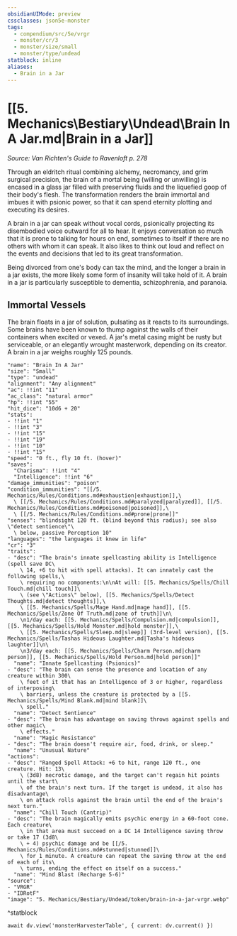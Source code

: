 ```yaml
---
obsidianUIMode: preview
cssclasses: json5e-monster
tags:
  - compendium/src/5e/vrgr
  - monster/cr/3
  - monster/size/small
  - monster/type/undead
statblock: inline
aliases:
  - Brain in a Jar
---
```

# [[5. Mechanics\Bestiary\Undead\Brain In A Jar.md|Brain in a Jar]]
*Source: Van Richten's Guide to Ravenloft p. 278*

Through an eldritch ritual combining alchemy, necromancy, and grim surgical precision, the brain of a mortal being (willing or unwilling) is encased in a glass jar filled with preserving fluids and the liquefied goop of their body's flesh. The transformation renders the brain immortal and imbues it with psionic power, so that it can spend eternity plotting and executing its desires.

A brain in a jar can speak without vocal cords, psionically projecting its disembodied voice outward for all to hear. It enjoys conversation so much that it is prone to talking for hours on end, sometimes to itself if there are no others with whom it can speak. It also likes to think out loud and reflect on the events and decisions that led to its great transformation.

Being divorced from one's body can tax the mind, and the longer a brain in a jar exists, the more likely some form of insanity will take hold of it. A brain in a jar is particularly susceptible to dementia, schizophrenia, and paranoia.

## Immortal Vessels

The brain floats in a jar of solution, pulsating as it reacts to its surroundings. Some brains have been known to thump against the walls of their containers when excited or vexed. A jar's metal casing might be rusty but serviceable, or an elegantly wrought masterwork, depending on its creator. A brain in a jar weighs roughly 125 pounds.

```statblock
"name": "Brain In A Jar"
"size": "Small"
"type": "undead"
"alignment": "Any alignment"
"ac": !!int "11"
"ac_class": "natural armor"
"hp": !!int "55"
"hit_dice": "10d6 + 20"
"stats":
- !!int "1"
- !!int "3"
- !!int "15"
- !!int "19"
- !!int "10"
- !!int "15"
"speed": "0 ft., fly 10 ft. (hover)"
"saves":
  "Charisma": !!int "4"
  "Intelligence": !!int "6"
"damage_immunities": "poison"
"condition_immunities": "[[/5. Mechanics/Rules/Conditions.md#exhaustion|exhaustion]],\
  \ [[/5. Mechanics/Rules/Conditions.md#paralyzed|paralyzed]], [[/5. Mechanics/Rules/Conditions.md#poisoned|poisoned]],\
  \ [[/5. Mechanics/Rules/Conditions.md#prone|prone]]"
"senses": "blindsight 120 ft. (blind beyond this radius); see also \"detect sentience\"\
  \ below, passive Perception 10"
"languages": "the languages it knew in life"
"cr": "3"
"traits":
- "desc": "The brain's innate spellcasting ability is Intelligence (spell save DC\
    \ 14, +6 to hit with spell attacks). It can innately cast the following spells,\
    \ requiring no components:\n\nAt will: [[5. Mechanics/Spells/Chill Touch.md|chill touch]]\
    \ (see \"Actions\" below), [[5. Mechanics/Spells/Detect Thoughts.md|detect thoughts]],\
    \ [[5. Mechanics/Spells/Mage Hand.md|mage hand]], [[5. Mechanics/Spells/Zone Of Truth.md|zone of truth]]\n\
    \n1/day each: [[5. Mechanics/Spells/Compulsion.md|compulsion]], [[5. Mechanics/Spells/Hold Monster.md|hold monster]],\
    \ [[5. Mechanics/Spells/Sleep.md|sleep]] (3rd-level version), [[5. Mechanics/Spells/Tashas Hideous Laughter.md|Tasha's hideous laughter]]\n\
    \n3/day each: [[5. Mechanics/Spells/Charm Person.md|charm person]], [[5. Mechanics/Spells/Hold Person.md|hold person]]"
  "name": "Innate Spellcasting (Psionics)"
- "desc": "The brain can sense the presence and location of any creature within 300\
    \ feet of it that has an Intelligence of 3 or higher, regardless of interposing\
    \ barriers, unless the creature is protected by a [[5. Mechanics/Spells/Mind Blank.md|mind blank]]\
    \ spell."
  "name": "Detect Sentience"
- "desc": "The brain has advantage on saving throws against spells and other magic\
    \ effects."
  "name": "Magic Resistance"
- "desc": "The brain doesn't require air, food, drink, or sleep."
  "name": "Unusual Nature"
"actions":
- "desc": "Ranged Spell Attack: +6 to hit, range 120 ft., one creature. Hit: 13\
    \ (3d8) necrotic damage, and the target can't regain hit points until the start\
    \ of the brain's next turn. If the target is undead, it also has disadvantage\
    \ on attack rolls against the brain until the end of the brain's next turn."
  "name": "Chill Touch (Cantrip)"
- "desc": "The brain magically emits psychic energy in a 60-foot cone. Each creature\
    \ in that area must succeed on a DC 14 Intelligence saving throw or take 17 (3d8\
    \ + 4) psychic damage and be [[/5. Mechanics/Rules/Conditions.md#stunned|stunned]]\
    \ for 1 minute. A creature can repeat the saving throw at the end of each of its\
    \ turns, ending the effect on itself on a success."
  "name": "Mind Blast (Recharge 5-6)"
"source":
- "VRGR"
- "IDRotF"
"image": "5. Mechanics/Bestiary/Undead/token/brain-in-a-jar-vrgr.webp"
```
^statblock

```dataviewjs
await dv.view('monsterHarvesterTable', { current: dv.current() })
```
